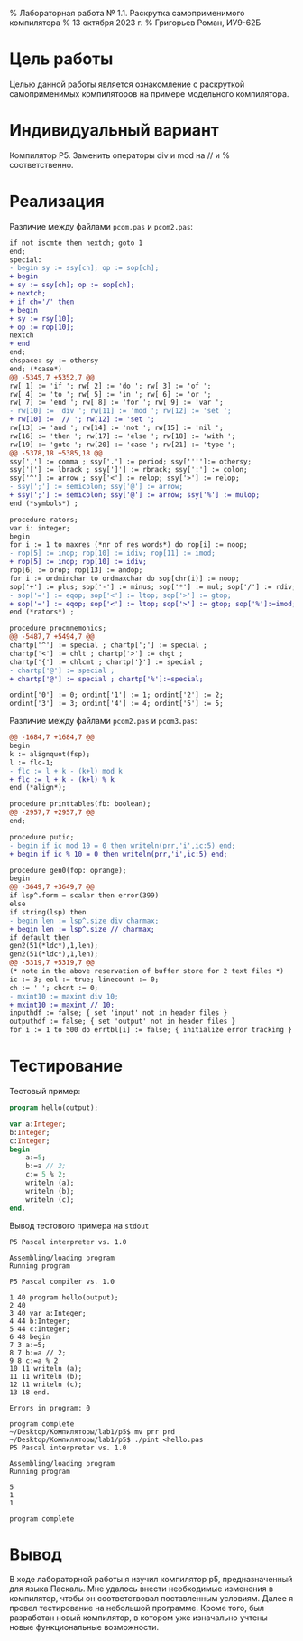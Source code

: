 % Лабораторная работа № 1.1. Раскрутка самоприменимого компилятора
% 13 октября 2023 г.
% Григорьев Роман, ИУ9-62Б

# Цель работы
Целью данной работы является ознакомление с раскруткой 
самоприменимых компиляторов
на примере модельного компилятора.

# Индивидуальный вариант
Компилятор P5. Заменить операторы div и mod на // и % соответственно.

# Реализация

Различие между файлами `pcom.pas` и `pcom2.pas`:
```diff
if not iscmte then nextch; goto 1
end;
special:
- begin sy := ssy[ch]; op := sop[ch];
+ begin
+ sy := ssy[ch]; op := sop[ch];
+ nextch;
+ if ch='/' then
+ begin
+ sy := rsy[10];
+ op := rop[10];
nextch
+ end
end;
chspace: sy := othersy
end; (*case*)
@@ -5345,7 +5352,7 @@
rw[ 1] := 'if '; rw[ 2] := 'do '; rw[ 3] := 'of ';
rw[ 4] := 'to '; rw[ 5] := 'in '; rw[ 6] := 'or ';
rw[ 7] := 'end '; rw[ 8] := 'for '; rw[ 9] := 'var ';
- rw[10] := 'div '; rw[11] := 'mod '; rw[12] := 'set ';
+ rw[10] := '// '; rw[12] := 'set ';
rw[13] := 'and '; rw[14] := 'not '; rw[15] := 'nil ';
rw[16] := 'then '; rw[17] := 'else '; rw[18] := 'with ';
rw[19] := 'goto '; rw[20] := 'case '; rw[21] := 'type ';
@@ -5378,18 +5385,18 @@
ssy[','] := comma ; ssy['.'] := period; ssy['''']:= othersy;
ssy['['] := lbrack ; ssy[']'] := rbrack; ssy[':'] := colon;
ssy['^'] := arrow ; ssy['<'] := relop; ssy['>'] := relop;
- ssy[';'] := semicolon; ssy['@'] := arrow;
+ ssy[';'] := semicolon; ssy['@'] := arrow; ssy['%'] := mulop;
end (*symbols*) ;

procedure rators;
var i: integer;
begin
for i := 1 to maxres (*nr of res words*) do rop[i] := noop;
- rop[5] := inop; rop[10] := idiv; rop[11] := imod;
+ rop[5] := inop; rop[10] := idiv;
rop[6] := orop; rop[13] := andop;
for i := ordminchar to ordmaxchar do sop[chr(i)] := noop;
sop['+'] := plus; sop['-'] := minus; sop['*'] := mul; sop['/'] := rdiv;
- sop['='] := eqop; sop['<'] := ltop; sop['>'] := gtop;
+ sop['='] := eqop; sop['<'] := ltop; sop['>'] := gtop; sop['%']:=imod;
end (*rators*) ;

procedure procmnemonics;
@@ -5487,7 +5494,7 @@
chartp['^'] := special ; chartp[';'] := special ;
chartp['<'] := chlt ; chartp['>'] := chgt ;
chartp['{'] := chlcmt ; chartp['}'] := special ;
- chartp['@'] := special ;
+ chartp['@'] := special ; chartp['%']:=special;

ordint['0'] := 0; ordint['1'] := 1; ordint['2'] := 2;
ordint['3'] := 3; ordint['4'] := 4; ordint['5'] := 5;
```


Различие между файлами `pcom2.pas` и `pcom3.pas`:

```diff
@@ -1684,7 +1684,7 @@
begin
k := alignquot(fsp);
l := flc-1;
- flc := l + k - (k+l) mod k
+ flc := l + k - (k+l) % k
end (*align*);

procedure printtables(fb: boolean);
@@ -2957,7 +2957,7 @@
end;

procedure putic;
- begin if ic mod 10 = 0 then writeln(prr,'i',ic:5) end;
+ begin if ic % 10 = 0 then writeln(prr,'i',ic:5) end;

procedure gen0(fop: oprange);
begin
@@ -3649,7 +3649,7 @@
if lsp^.form = scalar then error(399)
else
if string(lsp) then
- begin len := lsp^.size div charmax;
+ begin len := lsp^.size // charmax;
if default then
gen2(51(*ldc*),1,len);
gen2(51(*ldc*),1,len);
@@ -5319,7 +5319,7 @@
(* note in the above reservation of buffer store for 2 text files *)
ic := 3; eol := true; linecount := 0;
ch := ' '; chcnt := 0;
- mxint10 := maxint div 10;
+ mxint10 := maxint // 10;
inputhdf := false; { set 'input' not in header files }
outputhdf := false; { set 'output' not in header files }
for i := 1 to 500 do errtbl[i] := false; { initialize error tracking }
```

# Тестирование

Тестовый пример:

```pascal
program hello(output);

var a:Integer;
b:Integer;
c:Integer;
begin
    a:=5;
    b:=a // 2;
    c:= 5 % 2;
    writeln (a);
    writeln (b);
    writeln (c);
end.
```

Вывод тестового примера на `stdout`

```
P5 Pascal interpreter vs. 1.0

Assembling/loading program
Running program

P5 Pascal compiler vs. 1.0

1 40 program hello(output);
2 40
3 40 var a:Integer;
4 44 b:Integer;
5 44 c:Integer;
6 48 begin
7 3 a:=5;
8 7 b:=a // 2;
9 8 c:=a % 2
10 11 writeln (a);
11 11 writeln (b);
12 11 writeln (c);
13 18 end.

Errors in program: 0

program complete
~/Desktop/Компиляторы/lab1/p5$ mv prr prd
~/Desktop/Компиляторы/lab1/p5$ ./pint <hello.pas
P5 Pascal interpreter vs. 1.0

Assembling/loading program
Running program

5
1
1

program complete

```

# Вывод
В ходе лабораторной работы я изучил компилятор p5, предназначенный для языка Паскаль.
Мне удалось внести необходимые изменения в компилятор, чтобы он соответствовал
поставленным условиям. Далее я провел тестирование на небольшой программе.
Кроме того, был разработан новый компилятор, в котором уже изначально
учтены новые функциональные возможности.
